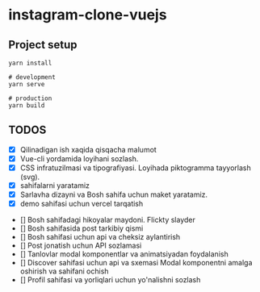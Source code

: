 # instagram-clone-vuejs

## Project setup
```
yarn install

# development
yarn serve

# production
yarn build
```
## TODOS
- [x] Qilinadigan ish xaqida qisqacha malumot
- [x] Vue-cli yordamida loyihani sozlash.
- [x] CSS infratuzilmasi va tipografiyasi. Loyihada piktogramma tayyorlash (svg).
- [x] sahifalarni yaratamiz
- [x] Sarlavha dizayni va Bosh sahifa uchun maket yaratamiz.
- [x] demo sahifasi uchun vercel tarqatish
- [] Bosh sahifadagi hikoyalar maydoni. Flickty slayder
- [] Bosh sahifasida post tarkibiy qismi
- [] Bosh sahifasi uchun api va cheksiz aylantirish
- [] Post jonatish uchun API sozlamasi
- [] Tanlovlar modal komponentlar va animatsiyadan foydalanish
- [] Discover sahifasi uchun api va sxemasi Modal komponentni amalga oshirish va sahifani ochish
- [] Profil sahifasi va yorliqlari uchun yo'nalishni sozlash
